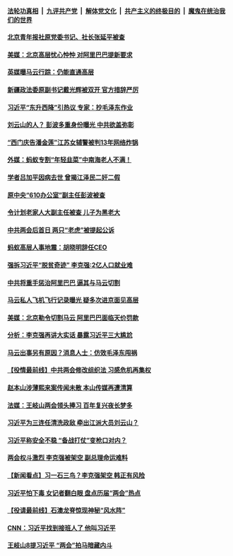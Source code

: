 

####  [法轮功真相](../../../../basic/blob/master/README.md?t=03161701) &nbsp;|&nbsp; [九评共产党](../../../../9ping.md/blob/master/README.md?t=03161701) &nbsp;|&nbsp; [解体党文化](../../../../jtdwh.md/blob/master/README.md?t=03161701)  &nbsp;|&nbsp; [共产主义的终极目的](../../../../gczydzjmd.md/blob/master/README.md?t=03161701) &nbsp;|&nbsp; [魔鬼在统治我们的世界](../../../../mgztzwmdsj.md/blob/master/README.md?t=03161701) 

#### [北京青年报社原党委书记、社长张延平被查](../pages/prog1138/a103074598.md?t=03161701) 

#### [美媒：北京高层忧心忡忡 对阿里巴巴提新要求](../pages/prog1138/a103074585.md?t=03161701) 

#### [英媒曝马云行踪：仍能直通高层](../pages/prog1138/a103073924.md?t=03161701) 

#### [新疆政法委原副书记戴光辉被双开 官方措辞严厉](../pages/prog1138/a103073916.md?t=03161701) 

#### [习近平“东升西降”引热议 专家：抄毛泽东作业](../pages/prog1138/a103073896.md?t=03161701) 

#### [刘云山的人？ 彭波多重身份曝光 中共欲盖弥彰](../pages/prog1138/a103073666.md?t=03161701) 

#### [“西门庆告潘金莲”江苏女辅警被判13年网络炸锅](../pages/prog1138/a103073432.md?t=03161701) 

#### [外媒：蚂蚁专割“年轻韭菜”中南海老人不满！](../pages/prog1138/a103073305.md?t=03161701) 

#### [学者吕加平因病去世 曾揭江泽民二奸二假](../pages/prog1138/a103073290.md?t=03161701) 

#### [原中央“610办公室”副主任彭波被查](../pages/prog1138/a103072889.md?t=03161701) 

#### [令计划老家人大副主任被查 儿子为黑老大](../pages/prog1138/a103072882.md?t=03161701) 

#### [中共两会后首日 两只“老虎”被提起公诉](../pages/prog1138/a103072802.md?t=03161701) 

#### [蚂蚁高层人事地震：胡晓明辞任CEO](../pages/prog1138/a103072675.md?t=03161701) 

#### [强拆习近平“脱贫奇迹” 李克强:2亿人口就业难](../pages/prog1138/a103072670.md?t=03161701) 

#### [中共将重手惩治阿里巴巴 逼其与马云切割](../pages/prog1138/a103072544.md?t=03161701) 

#### [马云私人飞机飞行记录曝光 疑多次进京面见高层](../pages/prog1138/a103072435.md?t=03161701) 

#### [美媒：北京勒令切割马云 阿里巴巴面临天价罚款](../pages/prog1138/a103072078.md?t=03161701) 

#### [分析：李克强再讲大实话 暴露习近平三大尴尬](../pages/prog1138/a103072050.md?t=03161701) 

#### [马云出事另有原因？消息人士：仿效毛泽东闯祸](../pages/prog1138/a103071922.md?t=03161701) 

#### [【役情最前线】中共两会修改组织法 习感危机再集权](../pages/prog1138/a103071901.md?t=03161701) 

#### [赵本山涉薄熙来案传闻未散 本山传媒再遭清算](../pages/prog1138/a103071355.md?t=03161701) 

#### [法媒：王岐山两会领头捧习 百年复兴夜长梦多](../pages/prog1138/a103071197.md?t=03161701) 

#### [习近平为三连任清洗政敌 牵出江派大员刘云山？](../pages/prog1138/a103070585.md?t=03161701) 

#### [习近平称安全不稳 “备战打仗”变枪口对内？](../pages/prog1138/a103070459.md?t=03161701) 

#### [两会权斗激烈 李克强被架空 副总理命运难料](../pages/prog1138/a103070415.md?t=03161701) 

#### [【新闻看点】习一石三鸟？李克强架空 韩正有风险](../pages/prog1138/a103070393.md?t=03161701) 

#### [习近平怕下毒 女记者翻白眼 盘点历届“两会”热点](../pages/prog1138/a103069747.md?t=03161701) 

#### [【役请最前线】石澳龙脊惊现神秘“风水阵”](../pages/prog1138/a103069669.md?t=03161701) 

#### [CNN：习近平找到接班人了 他叫习近平](../pages/prog1138/a103069251.md?t=03161701) 

#### [王岐山8提习近平 “两会”拍马暗藏内斗](../pages/prog1138/a103069128.md?t=03161701) 

